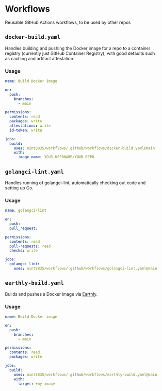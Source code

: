 # Workflows
Reusable GitHub Actions workflows, to be used by other repos

## `docker-build.yaml`

Handles building and pushing the Docker image for a repo to a container registry (currently just GitHub Container Registry), with good defaults such as caching and artifact attestation.

### Usage

```yaml
name: Build Docker image

on:
  push:
    branches:
      - main

permissions:
  contents: read
  packages: write
  attestations: write
  id-token: write

jobs:
  build:
    uses: nint8835/workflows/.github/workflows/docker-build.yaml@main
    with:
      image_name: YOUR_USERNAME/YOUR_REPO
```

## `golangci-lint.yaml`

Handles running of golangci-lint, automatically checking out code and setting up Go.

### Usage

```yaml
name: golangci-lint

on:
  push:
  pull_request:

permissions:
  contents: read
  pull-requests: read
  checks: write

jobs:
  golangci-lint:
    uses: nint8835/workflows/.github/workflows/golangci-lint.yaml@main
```

## `earthly-build.yaml`

Builds and pushes a Docker image via [Earthly](https://earthly.dev/).

### Usage

```yaml
name: Build Docker image

on:
  push:
    branches:
      - main

permissions:
  contents: read
  packages: write

jobs:
  build:
    uses: nint8835/workflows/.github/workflows/earthly-build.yaml@main
    with:
      target: +my-image
```